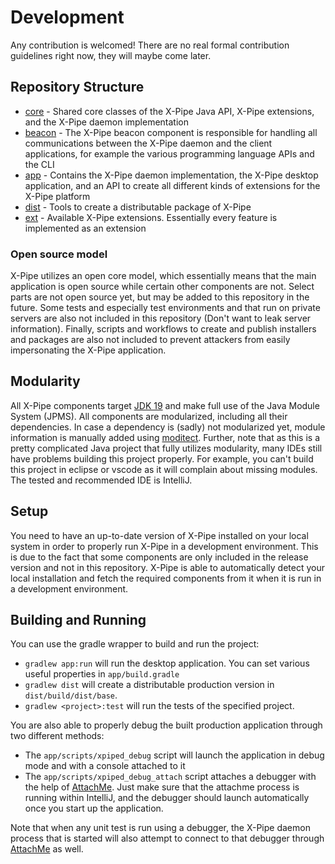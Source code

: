 # Development

Any contribution is welcomed!
There are no real formal contribution guidelines right now, they will maybe come later.

## Repository Structure

- [core](core) - Shared core classes of the X-Pipe Java API, X-Pipe extensions, and the X-Pipe daemon implementation
- [beacon](beacon) - The X-Pipe beacon component is responsible for handling all communications between the X-Pipe
  daemon
  and the client applications, for example the various programming language APIs and the CLI
- [app](app) - Contains the X-Pipe daemon implementation, the X-Pipe desktop application, and an
  API to create all different kinds of extensions for the X-Pipe platform
- [dist](dist) - Tools to create a distributable package of X-Pipe
- [ext](ext) - Available X-Pipe extensions. Essentially every feature is implemented as an extension

### Open source model

X-Pipe utilizes an open core model, which essentially means that
the main application is open source while certain other components are not.
Select parts are not open source yet, but may be added to this repository in the future.
Some tests and especially test environments and that run on private servers
are also not included in this repository (Don't want to leak server information).
Finally, scripts and workflows to create and publish installers and packages
are also not included to prevent attackers from easily impersonating the X-Pipe application.

## Modularity

All X-Pipe components target [JDK 19](https://openjdk.java.net/projects/jdk/19/) and make full use of the Java Module System (JPMS).
All components are modularized, including all their dependencies.
In case a dependency is (sadly) not modularized yet, module information is manually added using [moditect](https://github.com/moditect/moditect-gradle-plugin).
Further, note that as this is a pretty complicated Java project that fully utilizes modularity,
many IDEs still have problems building this project properly.
For example, you can't build this project in eclipse or vscode as it will complain about missing modules.
The tested and recommended IDE is IntelliJ.

## Setup

You need to have an up-to-date version of X-Pipe installed on your local system in order to properly
run X-Pipe in a development environment.
This is due to the fact that some components are only included in the release version and not in this repository.
X-Pipe is able to automatically detect your local installation and fetch the required
components from it when it is run in a development environment.

## Building and Running

You can use the gradle wrapper to build and run the project:
- `gradlew app:run` will run the desktop application. You can set various useful properties in `app/build.gradle`
- `gradlew dist` will create a distributable production version in `dist/build/dist/base`.
- `gradlew <project>:test` will run the tests of the specified project.

You are also able to properly debug the built production application through two different methods:
- The `app/scripts/xpiped_debug` script will launch the application in debug mode and with a console attached to it
- The `app/scripts/xpiped_debug_attach` script attaches a debugger with the help of [AttachMe](https://plugins.jetbrains.com/plugin/13263-attachme).
  Just make sure that the attachme process is running within IntelliJ, and the debugger should launch automatically once you start up the application.

Note that when any unit test is run using a debugger, the X-Pipe daemon process that is started will also attempt
to connect to that debugger through [AttachMe](https://plugins.jetbrains.com/plugin/13263-attachme) as well.
